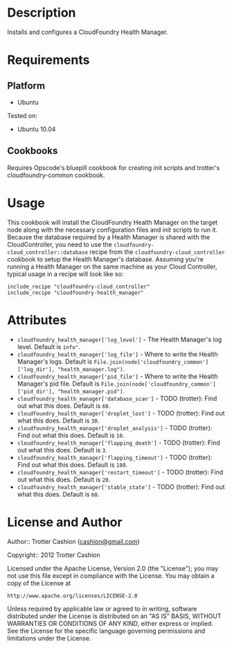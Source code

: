 Description
===========

Installs and configures a CloudFoundry Health Manager.

Requirements
============

Platform
--------

* Ubuntu

Tested on:

* Ubuntu 10.04

Cookbooks
---------

Requires Opscode's bluepill cookbook for creating init scripts and
trotter's cloudfoundry-common cookbook.

Usage
=====

This cookbook will install the CloudFoundry Health Manager on the target
node along with the necessary configuration files and init scripts to
run it. Because the database required by a Health Manager is shared with
the CloudController, you need to use the
`cloudfoundry-cloud_controller::database` recipe from the
`cloudfoundry-cloud_controller` cookbook to setup the Health Manager's
database. Assuming you're running a Health Manager on the same machine
as your Cloud Controller, typical usage in a recipe will look like so:

    include_recipe "cloudfoundry-cloud_controller"
    include_recipe "cloudfoundry-health_manager"

Attributes
==========

* `cloudfoundry_health_manager['log_level']` - The Health Manager's log level. Default is `info"`.
* `cloudfoundry_health_manager['log_file']` - Where to write the Health Manager's logs. Default is `File.join(node['cloudfoundry_common']['log_dir'], "health_manager.log")`.
* `cloudfoundry_health_manager['pid_file']` - Where to write the Health Manager's pid file. Default is `File.join(node['cloudfoundry_common']['pid_dir'], "health_manager.pid")`.
* `cloudfoundry_health_manager['database_scan']` - TODO (trotter): Find out what this does. Default is `60`.
* `cloudfoundry_health_manager['droplet_lost']` - TODO (trotter): Find out what this does. Default is `30`.
* `cloudfoundry_health_manager['droplet_analysis']` - TODO (trotter): Find out what this does. Default is `10`.
* `cloudfoundry_health_manager['flapping_death']` - TODO (trotter): Find out what this does. Default is `3`.
* `cloudfoundry_health_manager['flapping_timeout']` - TODO (trotter): Find out what this does. Default is `180`.
* `cloudfoundry_health_manager['restart_timeout']` - TODO (trotter): Find out what this does. Default is `20`.
* `cloudfoundry_health_manager['stable_state']` - TODO (trotter): Find out what this does. Default is `60`.

License and Author
==================

Author:: Trotter Cashion (<cashion@gmail.com>)

Copyright:: 2012 Trotter Cashion

Licensed under the Apache License, Version 2.0 (the "License");
you may not use this file except in compliance with the License.
You may obtain a copy of the License at

    http://www.apache.org/licenses/LICENSE-2.0

Unless required by applicable law or agreed to in writing, software
distributed under the License is distributed on an "AS IS" BASIS,
WITHOUT WARRANTIES OR CONDITIONS OF ANY KIND, either express or implied.
See the License for the specific language governing permissions and
limitations under the License.
